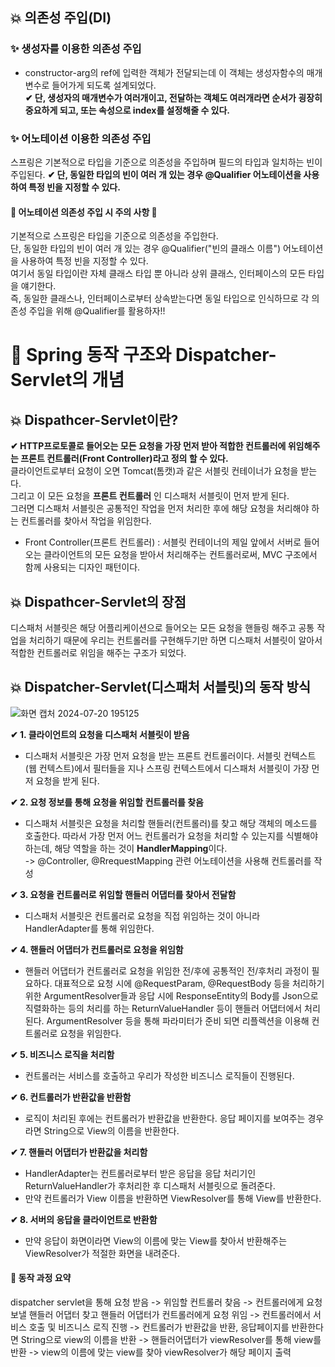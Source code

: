 ## 💥 의존성 주입(DI)
### ✨ 생성자를 이용한 의존성 주입
- constructor-arg의 ref에 입력한 객체가 전달되는데 이 객체는 생성자함수의 매개변수로 들어가게 되도록 설계되었다.   
**✔ 단, 생성자의 매개변수가 여러개이고, 전달하는 객체도 여러개라면 순서가 굉장히 중요하게 되고, 또는 속성으로 index를 설정해줄 수 있다.**

### ✨ 어노테이션 이용한 의존성 주입
스프링은 기본적으로 타입을 기준으로 의존성을 주입하며 필드의 타입과 일치하는 빈이 주입된다.
**✔ 단, 동일한 타입의 빈이 여러 개 있는 경우 @Qualifier 어노테이션을 사용하여 특정 빈을 지정할 수 있다.**

####  📢 어노테이션 의존성 주입 시 주의 사항 📢
기본적으로 스프링은 타입을 기준으로 의존성을 주입한다.     
단, 동일한 타입의 빈이 여러 개 있는 경우 @Qualifier("빈의 클래스 이름") 어노테이션을 사용하여 특정 빈을 지정할 수 있다.   
여기서 동일 타입이란 자체 클래스 타입 뿐 아니라 상위 클래스, 인터페이스의 모든 타입을 얘기한다.   
즉, 동일한 클래스나, 인터페이스로부터 상속받는다면 동일 타입으로 인식하므로 각 의존성 주입을 위해 @Qualifier를 활용하자!! 

# 🎉 Spring 동작 구조와 Dispatcher-Servlet의 개념

## 💥 Dispathcer-Servlet이란?
**✔ HTTP프로토콜로 들어오는 모든 요청을 가장 먼저 받아 적합한 컨트롤러에 위임해주는 프론트 컨트롤러(Front Controller)라고 정의 할 수 있다.**   
클라이언트로부터 요청이 오면 Tomcat(톰캣)과 같은 서블릿 컨테이너가 요청을 받는다.   
그리고 이 모든 요청을 **프론트 컨트롤러** 인 디스패처 서블릿이 먼저 받게 된다.   
그러면 디스패처 서블릿은 공통적인 작업을 먼저 처리한 후에 해당 요청을 처리해야 하는 컨트롤러를 찾아서 작업을 위임한다.    
  - Front Controller(프론트 컨트롤러) : 서블릿 컨테이너의 제일 앞에서 서버로 들어오는 클라이언트의 모든 요청을 받아서 처리해주는 컨트롤러로써, MVC 구조에서 함께 사용되는 디자인 패턴이다.
		  
		  
##  💥 Dispathcer-Servlet의 장점
디스패처 서블릿은 해당 어플리케이션으로 들어오는 모든 요청을 핸들링 해주고 공통 작업을 처리하기 때문에 우리는 컨트롤러를 구현해두기만 하면 디스패처 서블릿이 알아서 적합한 컨트롤러로 위임을 해주는 구조가 되었다.
		


## 💥 Dispatcher-Servlet(디스패처 서블릿)의 동작 방식

![화면 캡처 2024-07-20 195125](https://github.com/user-attachments/assets/25bf5a79-da55-41f2-931d-cc22654162e9)

 **✔ 1. 클라이언트의 요청을 디스패처 서블릿이 받음**   
   - 디스패처 서블릿은 가장 먼저 요청을 받는 프론트 컨트롤러이다. 서블릿 컨텍스트(웹 컨텍스트)에서 필터들을 지나 스프링 컨텍스트에서 디스패처 서블릿이 가장 먼저 요청을 받게 된다.

 **✔ 2. 요청 정보를 통해 요청을 위임할 컨트롤러를 찾음**
   - 디스패처 서블릿은 요청을 처리할 핸들러(컨트롤러)를 찾고 해당 객체의 메소드를 호출한다. 따라서 가장 먼저 어느 컨트롤러가 요청을 처리할 수 있는지를 식별해야 하는데, 해당 역할을 하는 것이 **HandlerMapping**이다.   
	-> @Controller, @RrequestMapping 관련 어노테이션을 사용해 컨트롤러를 작성
	
 **✔ 3. 요청을 컨트롤러로 위임할 핸들러 어댑터를 찾아서 전달함**
  - 디스패처 서블릿은 컨트롤러로 요청을 직접 위임하는 것이 아니라 HandlerAdapter를 통해 위임한다.
	
 **✔ 4. 핸들러 어댑터가 컨트롤러로 요청을 위임함**
   - 핸들러 어댑터가 컨트롤러로 요청을 위임한 전/후에 공통적인 전/후처리 과정이 필요하다. 대표적으로 요청 시에 @RequestParam, @RequestBody 등을 처리하기 위한	ArgumentResolver들과 응답 시에 ResponseEntity의 Body를 Json으로 직렬화하는 등의 처리를 하는 ReturnValueHandler 등이 핸들러 어댑터에서 처리된다. ArgumentResolver 등을 통해 파라미터가 준비 되면 리플렉션을 이용해 컨트롤러로 요청을 위임한다.       

 **✔ 5. 비즈니스 로직을 처리함**
   - 컨트롤러는 서비스를 호출하고 우리가 작성한 비즈니스 로직들이 진행된다.
	
 **✔ 6. 컨트롤러가 반환값을 반환함**
   - 로직이 처리된 후에는 컨트롤러가 반환값을 반환한다. 응답 페이지를 보여주는 경우라면 String으로 View의 이름을 반환한다.
	
 **✔ 7. 핸들러 어댑터가 반환값을 처리함**
   - HandlerAdapter는 컨트롤러로부터 받은 응답을 응답 처리기인 ReturnValueHandler가 후처리한 후 디스패처 서블릿으로 돌려준다.
   - 만약 컨트롤러가 View 이름을 반환하면 ViewResolver를 통해 View를 반환한다.
	 
 **✔ 8. 서버의 응답을 클라이언트로 반환함**
   - 만약 응답이 화면이라면 View의 이름에 맞는 View를 찾아서 반환해주는 ViewResolver가 적절한 화면을 내려준다.

#### 📢 동작 과정 요약
 dispatcher servlet을 통해 요청 받음 -> 위임할 컨트롤러 찾음 -> 컨트롤러에게 요청보낼 핸들러 어댑터 찾고 핸들러 어댑터가 컨트롤러에게 요청 위임 ->
 컨트롤러에서 서비스 호출 및 비즈니스 로직 진행 -> 컨트롤러가 반환값을 반환, 응답페이지를 반환한다면 String으로 view의 이름을 반환 ->
 핸들러어댑터가 viewResolver를 통해 view를 반환 -> view의 이름에 맞는 view를 찾아 viewResolver가 해당 페이지 출력
